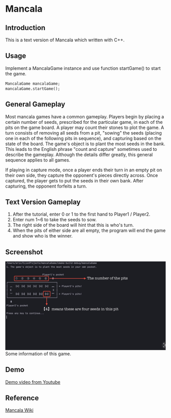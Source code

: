 Mancala
===

## Introduction 

This is a text version of Mancala which written with C++.

## Usage
Implement a MancalaGame instance and use function startGame() to start the game.  

    MancalaGame mancalaGame;     
    mancalaGame.startGame();

## General Gameplay
Most mancala games have a common gameplay. Players begin by placing a certain number of seeds, prescribed for the particular game, in each of the pits on the game board. A player may count their stones to plot the game. A turn consists of removing all seeds from a pit, "sowing" the seeds (placing one in each of the following pits in sequence), and capturing based on the state of the board. The game's object is to plant the most seeds in the bank. This leads to the English phrase "count and capture" sometimes used to describe the gameplay. Although the details differ greatly, this general sequence applies to all games.

If playing in capture mode, once a player ends their turn in an empty pit on their own side, they capture the opponent's pieces directly across. Once captured, the player gets to put the seeds in their own bank. After capturing, the opponent forfeits a turn.  

## Text Version Gameplay  
1. After the tutorial, enter 0 or 1 to the first hand to Player1 / Player2.  
2. Enter num 1~6 to take the seeds to sow.  
3. The right side of the board will hint that this is who's turn.  
4. When the pits of either side are all empty, the program will end the game and show who is the winner.  

## Screenshot
![MancalaPicture](https://github.com/sta256789/MancalaGame/blob/main/IMG_1501.jpeg?raw=true)  
Some information of this game.

## Demo
[Demo video from Youtube](https://youtu.be/gZNQ8c4Se9I "Demo")

## Reference
[Mancala Wiki](https://en.wikipedia.org/wiki/Mancala "Mancala")